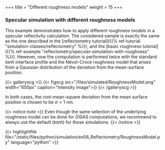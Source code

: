 +++
title = "Different roughness models"
weight = 15
+++

### Specular simulation with different roughness models

This example demonstrates how to apply different roughness models
in a specular reflectivity calculation. The considered sample is 
exactly the same as the one described in the
[reflectometry tutorial]({{% ref-tutorial "simulation-classes/reflectometry" %}}),
and the [basic roughness tutorial]({{% ref-example "reflectometry/specular-simulation-with-roughness" %}}).
Hewever, now the computation is performed twice with the standard $tanh$ interface profile
and the Névot-Croce roughness model that arises from a Gaussian distribution of the 
deviation from the mean-surface position.

{{< galleryscg >}}
{{< figscg src="/files/simulated/RoughnessModel.png" width="650px" caption="Intensity image">}}
{{< /galleryscg >}}

In both cases, the root-mean-square deviation from the mean surface position is chosen 
to be $\sigma = 1$ nm.


{{< notice note >}}
Even though the same selection of the underlying roughness model can be done for 
GISAS computations, we recommend to always use the default ($tanh$) for those simulations.
{{< /notice >}}


{{< highlightfile file="/static/files/python/simulation/ex06_Reflectometry/RoughnessModel.py"  language="python" >}}
